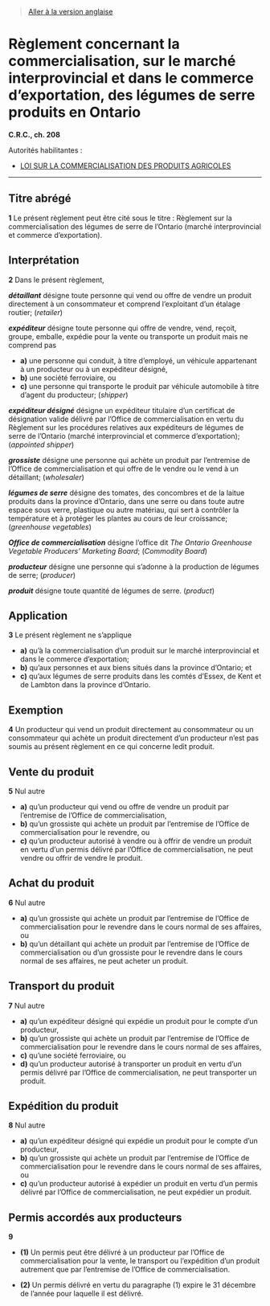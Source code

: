 > [Aller à la version anglaise](/en/Regulations/Consolidated%20Regulations%20of%20Canada/201-300/C.R.C.,%20c.%20208.md)

# Règlement concernant la commercialisation, sur le marché interprovincial et dans le commerce d’exportation, des légumes de serre produits en Ontario

**C.R.C., ch. 208**

Autorités habilitantes : 
- [LOI SUR LA COMMERCIALISATION DES PRODUITS AGRICOLES](/fr/Lois/Lois%20révisées%20du%20Canada/A/A-6.md)

----------



## Titre abrégé


**1** Le présent règlement peut être cité sous le titre : Règlement sur la commercialisation des légumes de serre de l’Ontario (marché interprovincial et commerce d’exportation).




## Interprétation


**2** Dans le présent règlement,

***détaillant*** désigne toute personne qui vend ou offre de vendre un produit directement à un consommateur et comprend l’exploitant d’un étalage routier; (*retailer*)

***expéditeur*** désigne toute personne qui offre de vendre, vend, reçoit, groupe, emballe, expédie pour la vente ou transporte un produit mais ne comprend pas
- **a)** une personne qui conduit, à titre d’employé, un véhicule appartenant à un producteur ou à un expéditeur désigné,
- **b)** une société ferroviaire, ou
- **c)** une personne qui transporte le produit par véhicule automobile à titre d’agent du producteur; (*shipper*)

***expéditeur désigné*** désigne un expéditeur titulaire d’un certificat de désignation valide délivré par l’Office de commercialisation en vertu du Règlement sur les procédures relatives aux expéditeurs de légumes de serre de l’Ontario (marché interprovincial et commerce d’exportation); (*appointed shipper*)

***grossiste*** désigne une personne qui achète un produit par l’entremise de l’Office de commercialisation et qui offre de le vendre ou le vend à un détaillant; (*wholesaler*)

***légumes de serre*** désigne des tomates, des concombres et de la laitue produits dans la province d’Ontario, dans une serre ou dans toute autre espace sous verre, plastique ou autre matériau, qui sert à contrôler la température et à protéger les plantes au cours de leur croissance; (*greenhouse vegetables*)

***Office de commercialisation*** désigne l’office dit *The Ontario Greenhouse Vegetable Producers’ Marketing Board*; (*Commodity Board*)

***producteur*** désigne une personne qui s’adonne à la production de légumes de serre; (*producer*)

***produit*** désigne toute quantité de légumes de serre. (*product*)




## Application


**3** Le présent règlement ne s’applique
- **a)** qu’à la commercialisation d’un produit sur le marché interprovincial et dans le commerce d’exportation;
- **b)** qu’aux personnes et aux biens situés dans la province d’Ontario; et
- **c)** qu’aux légumes de serre produits dans les comtés d’Essex, de Kent et de Lambton dans la province d’Ontario.




## Exemption


**4** Un producteur qui vend un produit directement au consommateur ou un consommateur qui achète un produit directement d’un producteur n’est pas soumis au présent règlement en ce qui concerne ledit produit.




## Vente du produit


**5** Nul autre
- **a)** qu’un producteur qui vend ou offre de vendre un produit par l’entremise de l’Office de commercialisation,
- **b)** qu’un grossiste qui achète un produit par l’entremise de l’Office de commercialisation pour le revendre, ou
- **c)** qu’un producteur autorisé à vendre ou à offrir de vendre un produit en vertu d’un permis délivré par l’Office de commercialisation,
ne peut vendre ou offrir de vendre le produit.




## Achat du produit


**6** Nul autre
- **a)** qu’un grossiste qui achète un produit par l’entremise de l’Office de commercialisation pour le revendre dans le cours normal de ses affaires, ou
- **b)** qu’un détaillant qui achète un produit par l’entremise de l’Office de commercialisation ou d’un grossiste pour le revendre dans le cours normal de ses affaires,
ne peut acheter un produit.




## Transport du produit


**7** Nul autre
- **a)** qu’un expéditeur désigné qui expédie un produit pour le compte d’un producteur,
- **b)** qu’un grossiste qui achète un produit par l’entremise de l’Office de commercialisation pour le revendre dans le cours normal de ses affaires,
- **c)** qu’une société ferroviaire, ou
- **d)** qu’un producteur autorisé à transporter un produit en vertu d’un permis délivré par l’Office de commercialisation,
ne peut transporter un produit.




## Expédition du produit


**8** Nul autre
- **a)** qu’un expéditeur désigné qui expédie un produit pour le compte d’un producteur,
- **b)** qu’un grossiste qui achète un produit par l’entremise de l’Office de commercialisation pour le revendre dans le cours normal de ses affaires, ou
- **c)** qu’un producteur autorisé à expédier un produit en vertu d’un permis délivré par l’Office de commercialisation,
ne peut expédier un produit.




## Permis accordés aux producteurs


**9** 

- **(1)** Un permis peut être délivré à un producteur par l’Office de commercialisation pour la vente, le transport ou l’expédition d’un produit autrement que par l’entremise de l’Office de commercialisation.

- **(2)** Un permis délivré en vertu du paragraphe (1) expire le 31 décembre de l’année pour laquelle il est délivré.


